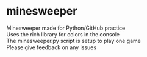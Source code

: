# minesweeper
Minesweeper made for Python/GitHub practice<br>
Uses the rich library for colors in the console<br>
The minesweeper.py script is setup to play one game<br>
Please give feedback on any issues
